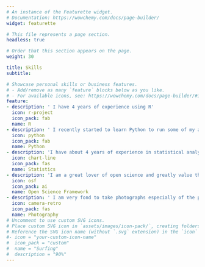 ```yaml
---
# An instance of the Featurette widget.
# Documentation: https://wowchemy.com/docs/page-builder/
widget: featurette

# This file represents a page section.
headless: true

# Order that this section appears on the page.
weight: 30

title: Skills
subtitle:

# Showcase personal skills or business features.
# - Add/remove as many `feature` blocks below as you like.
# - For available icons, see: https://wowchemy.com/docs/page-builder/#icons
feature:
- description: ' I have 4 years of experience using R'
  icon: r-project
  icon_pack: fab
  name: R
- description: ' I recently started to learn Python to run some of my analyses'
  icon: python
  icon_pack: fab
  name: Python    
- description: 'I have about 4 years of experience in statistical analysis of different types of data'
  icon: chart-line
  icon_pack: fas
  name: Statistics
- description: 'I am a great lover of open science and greatly value their mission to increase the openness, integrity, and reproducibility in scientific research'
  icon: osf
  icon_pack: ai
  name: Open Science Framework    
- description: ' I am very fond to take photographs especially of the plants'
  icon: camera-retro
  icon_pack: fas
  name: Photography
# Uncomment to use custom SVG icons.
# Place custom SVG icon in `assets/images/icon-pack/`, creating folders if necessary.
# Reference the SVG icon name (without `.svg` extension) in the `icon` field.
#- icon = "your-custom-icon-name"
#  icon_pack = "custom"
#  name = "Surfing"
#  description = "90%"
---
```

